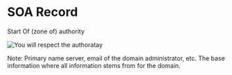 # SOA Record

Start Of (zone of) authority

![You will respect the authoratay](https://iamcarrico.github.io/dns-what-do-all-these-letters-mean/images/respect-my-authority.jpg)

Note:
Primary name server, email of the domain administrator, etc. The base information where all information stems from for the domain.
